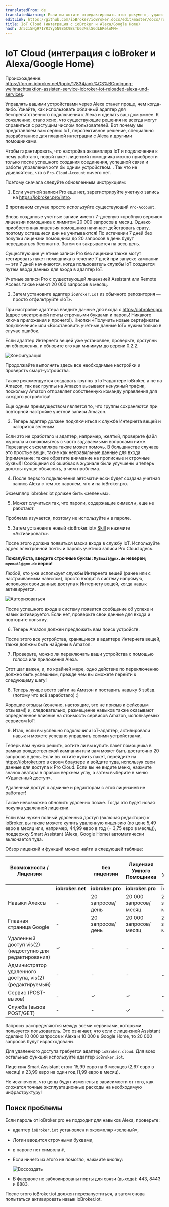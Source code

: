 ```yaml
---
translatedFrom: de
translatedWarning: Если вы хотите отредактировать этот документ, удалите поле «translationFrom», в противном случае этот документ будет снова автоматически переведен
editLink: https://github.com/ioBroker/ioBroker.docs/edit/master/docs/ru/cloud/iot.md
title: IoT Cloud (интеграция с ioBroker и Alexa/Google Home)
hash: Jn5zi5Ng971YRIYy5N9B5C9BsTb63MslS6dLERelnMM=
---
```

# IoT Cloud (интеграция с ioBroker и Alexa/Google Home)
Происхождение: https://forum.iobroker.net/topic/17834/ank%C3%BCndigung-weihnachtsaktion-assisten-service-iobroker-iot-reloaded-alexa-und-services.

Управлять вашими устройствами через Alexa станет проще, чем когда-либо.
Узнайте, как использовать облачный адаптер для беспрепятственного подключения к Alexa и сделать ваш дом умнее. К сожалению, стало ясно, что существующие решения не всегда могут справиться с растущим числом пользователей.
Вот почему мы представляем вам сервис IoT, перспективное решение, специально разработанное для плавной интеграции с Alexa и другими помощниками.

Чтобы гарантировать, что настройка экземпляра IoT и подключение к нему работают, новый пакет лицензий помощника можно приобрести только после успешного создания соединения, успешной связи и работы управления хотя бы одним устройством. .
Так что не удивляйтесь, что в `Pro-Cloud-Account` ничего нет.

Поэтому сначала следуйте обновленным инструкциям:

1. Если учетной записи Pro еще нет, зарегистрируйте учетную запись на https://iobroker.pro/intro.

В противном случае просто используйте существующий `Pro-Account`.

Вновь созданные учетные записи имеют 7-дневную «пробную версию» лицензии помощника с лимитом 20 000 запросов в месяц.
Однако приобретенная лицензия помощника начинает действовать сразу, поэтому оставшиеся дни не учитываются! По истечении 7 дней без покупки лицензии помощника до 20 запросов в день будут передаваться бесплатно.
Затем он закрывается на весь день.

Существующие учетные записи Pro без лицензии также могут тестировать пакет помощника в течение 7 дней при запуске кампании — эти 7 дней начинаются, когда пользователь службы IoT создается путем ввода данных для входа в адаптер IoT.

Учетные записи Pro с существующей лицензией Assistant или Remote Access также имеют 20 000 запросов в месяц.

2. Затем установите адаптер `ioBroker.IoT` из обычного репозитория — просто отфильтруйте «IoT».

При настройке адаптера введите данные для входа с https://iobroker.pro (адрес электронной почты строчными буквами и пароль! Никакого ключа приложения и прочего!).
Кнопки «Получить новые сертификаты подключения» или «Восстановить учетные данные IoT» нужны только в случае ошибок.

Если адаптер Интернета вещей уже установлен, проверьте, доступны ли обновления, и обновите его как минимум до версии 0.2.2.

![Конфигурация](../../de/cloud/media/iot_settings.png)

Продолжайте выполнять здесь все необходимые настройки и проверять смарт-устройства.

Также рекомендуется создавать группы в IoT-адаптере ioBroker, а не на Amazon, так как группы на Amazon вызывают ненужный трафик, поскольку Amazon отправляет собственную команду управления для каждого устройства!

Еще одним преимуществом является то, что группы сохраняются при повторной настройке учетной записи Amazon.

3. Теперь адаптер должен подключиться к службе Интернета вещей и загорится зеленым.

Если это не сработало и адаптер, например, желтый, проверьте файл журнала и ознакомьтесь с часто задаваемыми вопросами ниже.
Перезапуск экземпляра также может помочь.
В большинстве случаев это простые вещи, такие как неправильные данные для входа (примечание: также обратите внимание на прописные и строчные буквы!)! Сообщения об ошибках в журнале были улучшены и теперь должны лучше объяснять, в чем проблема.

4. После первого подключения автоматически будет создана учетная запись Alexa с тем же паролем, что и на ioBroker.pro.

Экземпляр iobroker.iot должен быть «зеленым».

5. Может случиться так, что пароли, содержащие символ `#`, еще не работают.

Проблема изучается, поэтому не используйте `#` в пароле.

5. Затем установите новый «ioBroker.iot» [Skill](https://www.amazon.de/ioBroker-ioBroker-iot/dp/B07L66BFF9) и нажмите «Активировать».

После этого должна появиться маска входа в службу IoT.
Используйте адрес электронной почты и пароль учетной записи Pro Cloud здесь.

**Пожалуйста, введите строчные буквы: `MyEmail@gmx.de` неверен; `myemail@gmx.de` верно!**

Любой, кто уже использует службы Интернета вещей (ранее или с настраиваемым навыком), просто входит в систему напрямую, используя свои данные доступа к Интернету вещей, когда навык активируется.

![Авторизоваться](../../de/cloud/media/iot_login.png)

После успешного входа в систему появится сообщение об успехе и навык активируется.
Если нет, проверьте свои данные для входа и повторите попытку.

6. Теперь Amazon должен предложить вам поиск устройств.

После этого все устройства, хранящиеся в адаптере Интернета вещей, также должны быть найдены в Amazon.

7. Проверьте, можно ли переключать ваши устройства с помощью голоса или приложения Alexa.

Этот шаг важен, и, по крайней мере, одно действие по переключению должно быть успешным, прежде чем вы сможете перейти к следующему шагу!

8. Теперь лучше всего зайти на Амазон и поставить навыку 5 звёзд (потому что всё заработало) :)

Хорошие отзывы (конечно, настоящие, это не призыв к фейковым отзывам!) и, следовательно, размещение навыков также оказывают определенное влияние на стоимость сервисов Amazon, используемых сервисом IoT!

9. Итак, если вы успешно подключили IoT-адаптер, активировали навык и можете успешно управлять своими устройствами,

Теперь вам нужно решить, хотите ли вы купить пакет помощника в рамках рождественской кампании или вам может быть достаточно 20 запросов в день.
Если вы хотите купить пакет, перейдите на https://iobroker.pro в своем браузере и войдите туда, используя свои данные для доступа к Pro Cloud.
Если вы не видите меню, нажмите значок аватара в правом верхнем углу, а затем выберите в меню «Удаленный доступ».

Удаленный доступ к админке и редакторам с этой лицензией не работает!

Также невозможно обновить удаленно позже. Тогда это будет новая покупка удаленной лицензии.

Если вам нужен полный удаленный доступ (включая редакторы) к ioBroker, вы также можете купить удаленную лицензию (по цене 5,49 евро в месяц или, например, 44,99 евро в год (= 3,75 евро в месяц)), поддержку Smart Assistant (Alexa, Google Home) автоматически включается туда.

Обзор лицензий и функций можно найти в следующей таблице:

| Возможности / Лицензия |                  | без лицензии | Лицензия Умного Помощника | Лицензия на удаленный доступ |
|----------------------------------------|------------------|------------------|--------------------------|-----------------------|
|                                        | **iobroker.net** | **iobroker.pro** | **iobroker.pro** | **iobroker.pro** |
| Навыки Алексы | - | 20 запросов/день | 20 000 запросов/месяц | 20 000 запросов/месяц |
| Главная страница Google | - | 20 запросов/день | 20 000 запросов/месяц | 20 000 запросов/месяц |
| Удаленный доступ vis(2) (недоступно для редактирования) | ✓ | - | - | ✓ |
| Администратор удаленного доступа, vis(2) (редактируемый) | - | - | - | ✓ |
| Сервис (POST-вызов) | - | ✓ | ✓ | ✓ |
| Служба (вызов POST/GET) | - | - | ✓ | ✓ |

Запросы распределяются между всеми сервисами, которыми пользуется пользователь. Это означает, что если с лицензией Assistant сделано 10 000 запросов к Alexa и 10 000 к Google Home, то 20 000 запросов будут израсходованы.

Для удаленного доступа требуется адаптер `ioBroker.cloud`. Для всех остальных функций используйте адаптер `ioBroker.iot`.

Лицензия Smart Assistant стоит 15,99 евро на 6 месяцев (2,67 евро в месяц) и 23,99 евро на один год (1,99 евро в месяц).

Не исключено, что цены будут изменены в зависимости от того, как сложатся точные эксплуатационные расходы на необходимую инфраструктуру!

## Поиск проблемы
Если пароль от ioBroker.pro не подходит для навыков Alexa, проверьте:

- адаптер `ioBroker.iot` установлен и экземпляр «зеленый»,
- Логин вводится строчными буквами,
- в пароле нет символа `#`,
- Если ничего из этого не помогло, нажмите кнопку:

  ![Воссоздать](../../de/cloud/media/iot_passwort.png)

- В фаерволе не заблокированы порты для связи (выхода): 443, 8443 и 8883.

После этого ioBroker.iot должен перезапуститься, а затем снова попытаться активировать навык ioBroker.iot.